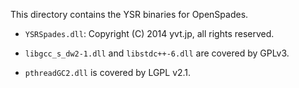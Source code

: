 This directory contains the YSR binaries for OpenSpades.

- `YSRSpades.dll`: Copyright (C) 2014 yvt.jp, all rights reserved.

- `libgcc_s_dw2-1.dll` and `libstdc++-6.dll` are covered by GPLv3.

- `pthreadGC2.dll` is covered by LGPL v2.1.
